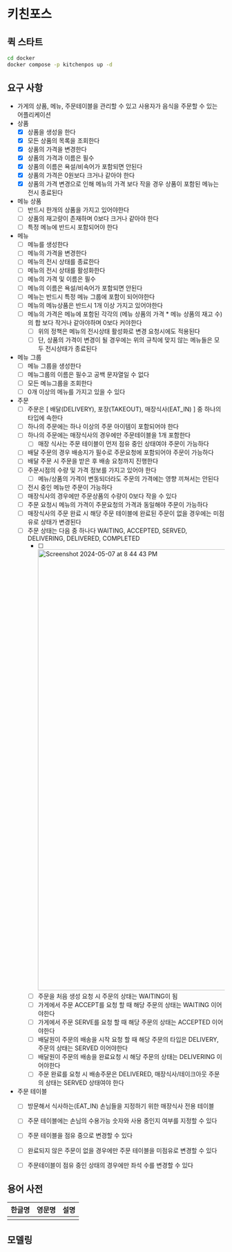 # 키친포스

## 퀵 스타트

```sh
cd docker
docker compose -p kitchenpos up -d
```

## 요구 사항
- 가게의 상품, 메뉴, 주문테이블을 관리할 수 있고 사용자가 음식을 주문할 수 있는 어플리케이션
- 상품
  - [X] 상품을 생성을 한다
  - [X] 모든 상품의 목록을 조회한다
  - [X] 상품의 가격을 변경한다
  - [X] 상품의 가격과 이름은 필수
  - [X] 상품의 이름은 욕설/비속어가 포함되면 안된다
  - [X] 상품의 가격은 0원보다 크거나 같아야 한다
  - [X] 상품의 가격 변경으로 인해 메뉴의 가격 보다 작을 경우 상품이 포함된 메뉴는 전시 종료된다

- 메뉴 상품 
  - [ ] 반드시 한개의 상품을 가지고 있어야한다
  - [ ] 상품의 재고량이 존재하며 0보다 크거나 같아야 한다
  - [ ] 특정 메뉴에 반드시 포함되어야 한다

- 메뉴
  - [ ] 메뉴를 생성한다
  - [ ] 메뉴의 가격을 변경한다
  - [ ] 메뉴의 전시 상태를 종료한다
  - [ ] 메뉴의 전시 상태를 활성화한다
  - [ ] 메뉴의 가격 및 이름은 필수
  - [ ] 메뉴의 이름은 욕설/비속어가 포함되면 안된다
  - [ ] 메뉴는 반드시 특정 메뉴 그룹에 포함이 되어야한다
  - [ ] 메뉴의 메뉴상품은 반드시 1개 이상 가지고 있어야한다 
  - [ ] 메뉴의 가격은 메뉴에 포함된 각각의 (메뉴 상품의 가격 * 메뉴 상품의 재고 수)의 합 보다 작거나 같아야하며 0보다 커야한다
    - [ ] 위의 정책은 메뉴의 전시상태 활성화로 변경 요청시에도 적용된다
    - [ ] 단, 상품의 가격이 변경이 될 경우에는 위의 규칙에 맞지 않는 메뉴들은 모두 전시상태가 종료된다

- 메뉴 그룹
  - [ ] 메뉴 그룹을 생성한다
  - [ ] 메뉴그룹의 이름은 필수고 공백 문자열일 수 없다
  - [ ] 모든 메뉴그룹을 조회한다
  - [ ] 0개 이상의 메뉴를 가지고 있을 수 있다

- 주문
  - [ ] 주문은 [ 배달(DELIVERY), 포장(TAKEOUT), 매장식사(EAT_IN) ] 중 하나의 타입에 속한다
  - [ ] 하나의 주문에는 하나 이상의 주문 아이템이 포함되어야 한다
  - [ ] 하나의 주문에는 매장식사의 경우에만 주문테이블을 1개 포함한다
    - [ ] 매장 식사는 주문 테이블이 먼저 점유 중인 상태여야 주문이 가능하다
  - [ ] 배달 주문의 경우 배송지가 필수로 주문요청에 포함되어야 주문이 가능하다
  - [ ] 배달 주문 시 주문을 받은 후 배송 요청까지 진행한다
  - [ ] 주문시점의 수량 및 가격 정보를 가지고 있어야 한다 
    - [ ] 메뉴/상품의 가격이 변동되더라도 주문의 가격에는 영향 끼쳐서는 안된다
  - [ ] 전시 중인 메뉴만 주문이 가능하다
  - [ ] 매장식사의 경우에만 주문상품의 수량이 0보다 작을 수 있다
  - [ ] 주문 요청시 메뉴의 가격이 주문요청의 가격과 동일해야 주문이 가능하다
  - [ ] 매장식사의 주문 완료 시 해당 주문 테이블에 완료된 주문이 없을 경우에는 미점유로 상태가 변경된다
  - [ ] 주문 상태는 다음 중 하나다 WAITING, ACCEPTED, SERVED, DELIVERING, DELIVERED, COMPLETED
    - [ ] <img width="1020" alt="Screenshot 2024-05-07 at 8 44 43 PM" src="https://github.com/next-step/ddd-legacy/assets/124428341/b2d9af40-211d-443b-873d-6a5791d9c31a">
    - [ ] 주문을 처음 생성 요청 시 주문의 상태는 WAITING이 됨
    - [ ] 가게에서 주문 ACCEPT를 요청 할 때 해당 주문의 상태는 WAITING 이어야한다
    - [ ] 가게에서 주문 SERVE를 요청 할 때 해당 주문의 상태는 ACCEPTED 이어야한다
    - [ ] 배달원이 주문의 배송을 시작 요청 할 때 해당 주문의 타입은 DELIVERY,  주문의 상태는 SERVED 이어야한다
    - [ ] 배달원이 주문의 배송을 완료요청 시 해당 주문의 상태는 DELIVERING 이어야한다
    - [ ] 주문 완료를 요청 시 배송주문은 DELIVERED, 매장식사/테이크아웃 주문의 상태는 SERVED 상태여야 한다
- 주문 테이블
  - [ ] 방문해서 식사하는(EAT_IN) 손님들을 지정하기 위한 매장식사 전용 테이블
  - [ ] 주문 테이블에는 손님의 수용가능 숫자와 사용 중인지 여부를 지정할 수 있다
  - [ ] 주문 테이블을 점유 중으로 변경할 수 있다
  - [ ] 완료되지 않은 주문이 없을 경우에만 주문 테이블을 미점유로 변경할 수 있다
  - [ ] 주문테이블이 점유 중인 상태의 경우에만 좌석 수를 변경할 수 있다


## 용어 사전

| 한글명 | 영문명 | 설명 |
| --- | --- | --- |
|  |  |  |

## 모델링
